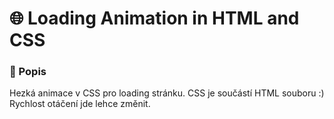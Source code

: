 # 🌐 Loading Animation in HTML and CSS

### 📄 Popis

Hezká animace v CSS pro loading stránku. CSS je součástí HTML souboru :) Rychlost otáčení jde lehce změnit.
